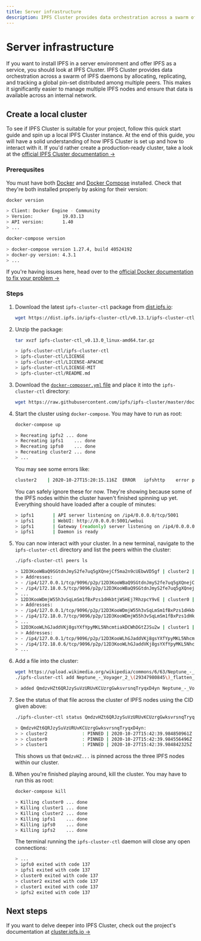 ```yaml
---
title: Server infrastructure
description: IPFS Cluster provides data orchestration across a swarm of IPFS daemons by allocating, replicating, and tracking a global pin-set distributed among multiple peers. Learn how to install it here.
---
```


# Server infrastructure

If you want to install IPFS in a server environment and offer IPFS as a service, you should look at IPFS Cluster. IPFS Cluster provides data orchestration across a swarm of IPFS daemons by allocating, replicating, and tracking a global pin-set distributed among multiple peers. This makes it significantly easier to manage multiple IPFS nodes and ensure that data is available across an internal network.

## Create a local cluster

To see if IPFS Cluster is suitable for your project, follow this quick start guide and spin up a local IPFS Cluster instance. At the end of this guide, you will have a solid understanding of how IPFS Cluster is set up and how to interact with it. If you'd rather create a production-ready cluster, take a look at the [official IPFS Cluster documentation →](https://cluster.ipfs.io/)

### Prerequsites

You must have both [Docker](https://docs.docker.com/install/) and [Docker Compose](https://docs.docker.com/compose/install/) installed. Check that they're both installed properly by asking for their version:

```bash
docker version

> Client: Docker Engine - Community
> Version:           19.03.13
> API version:       1.40
> ...

docker-compose version

> docker-compose version 1.27.4, build 40524192
> docker-py version: 4.3.1
> ...
```

If you're having issues here, head over to the [official Docker documentation to fix your problem →](https://docs.docker.com/)

### Steps

1. Download the latest `ipfs-cluster-ctl` package from [dist.ipfs.io](https://dist.ipfs.io/#ipfs-cluster-ctl):

    ```bash
    wget https://dist.ipfs.io/ipfs-cluster-ctl/v0.13.1/ipfs-cluster-ctl_v0.13.1_linux-amd64.tar.gz
    ```

1. Unzip the package:

   ```bash
   tar xvzf ipfs-cluster-ctl_v0.13.0_linux-amd64.tar.gz

   > ipfs-cluster-ctl/ipfs-cluster-ctl
   > ipfs-cluster-ctl/LICENSE
   > ipfs-cluster-ctl/LICENSE-APACHE
   > ipfs-cluster-ctl/LICENSE-MIT
   > ipfs-cluster-ctl/README.md
   ```

1. Download the [`docker-composer.yml` file](https://raw.githubusercontent.com/ipfs/ipfs-cluster/master/docker-compose.yml) and place it into the `ipfs-cluster-ctl` directory:

   ```bash
   wget https://raw.githubusercontent.com/ipfs/ipfs-cluster/master/docker-compose.yml
   ```

1. Start the cluster using `docker-compose`. You may have to run as root:

   ```bash
   docker-compose up

   > Recreating ipfs2 ... done
   > Recreating ipfs1    ... done
   > Recreating ipfs0    ... done
   > Recreating cluster2 ... done
   > ...
   ```

   You may see some errors like:

   ```bash
   cluster2    | 2020-10-27T15:20:15.116Z  ERROR   ipfshttp    error posting to IPFS:Post "http://172.18.0.2:5001/api/v0/pin/ls?type=recursive": dial tcp 172.18.0.2:5001: connect: connection refused
   ```

   You can safely ignore these for now. They're showing because some of the IPFS nodes within the cluster haven't finished spinning up yet. Everything should have loaded after a couple of minutes:

   ```bash
   > ipfs1       | API server listening on /ip4/0.0.0.0/tcp/5001
   > ipfs1       | WebUI: http://0.0.0.0:5001/webui
   > ipfs1       | Gateway (readonly) server listening on /ip4/0.0.0.0/tcp/8080
   > ipfs1       | Daemon is ready
   ```

1. You can now interact with your cluster. In a new terminal, navigate to the `ipfs-cluster-ctl` directory and list the peers within the cluster:

    ```bash
    ./ipfs-cluster-ctl peers ls

    > 12D3KooWBaQ9SGtdnJmyS2fe7uq5gXQnejCf5ma2n9cUEbwVD5gf | cluster2 | Sees 2 other peers
    > > Addresses:
    > - /ip4/127.0.0.1/tcp/9096/p2p/12D3KooWBaQ9SGtdnJmyS2fe7uq5gXQnejCf5ma2n9cUEbwVD5gf
    > - /ip4/172.18.0.5/tcp/9096/p2p/12D3KooWBaQ9SGtdnJmyS2fe7uq5gXQnejCf5ma2n9cUEbwVD5gf
    > ...
    > 12D3KooWDmjW55h3vSqLmSm1fBxPzs1dHkbtjWSHEj7RhzpcY9vE | cluster0 | Sees 2 other peers
    > > Addresses:
    > - /ip4/127.0.0.1/tcp/9096/p2p/12D3KooWDmjW55h3vSqLmSm1fBxPzs1dHkbtjWSHEj7RhzpcY9vE
    > - /ip4/172.18.0.7/tcp/9096/p2p/12D3KooWDmjW55h3vSqLmSm1fBxPzs1dHkbtjWSHEj7RhzpcY9vE
    > ...
    > 12D3KooWLhGJaddVKj8gsYXfYpyMKL5NhcmtiakDCWhDGtZJSu2w | cluster1 | Sees 2 other peers
    > > Addresses:
    > - /ip4/127.0.0.1/tcp/9096/p2p/12D3KooWLhGJaddVKj8gsYXfYpyMKL5NhcmtiakDCWhDGtZJSu2w
    > - /ip4/172.18.0.6/tcp/9096/p2p/12D3KooWLhGJaddVKj8gsYXfYpyMKL5NhcmtiakDCWhDGtZJSu2w
    > ...
    ```

1. Add a file into the cluster:

   ```bash
   wget https://upload.wikimedia.org/wikipedia/commons/6/63/Neptune_-_Voyager_2_%2829347980845%29_flatten_crop.jpg
   ./ipfs-cluster-ctl add Neptune_-_Voyager_2_\(29347980845\)_flatten_crop.jpg

   > added QmdzvHZt6QRJzySuVzURUvKCUzrgGwksvrsnqTryqxD4yn Neptune_-_Voyager_2_(29347980845)_flatten_crop.jpg
   ```

1. See the status of that file across the cluster of IPFS nodes using the CID given above:

   ```bash
   ./ipfs-cluster-ctl status QmdzvHZt6QRJzySuVzURUvKCUzrgGwksvrsnqTryqxD4yn

   > QmdzvHZt6QRJzySuVzURUvKCUzrgGwksvrsnqTryqxD4yn:
   > > cluster2             : PINNED | 2020-10-27T15:42:39.984850961Z
   > > cluster0             : PINNED | 2020-10-27T15:42:39.984556496Z
   > > cluster1             : PINNED | 2020-10-27T15:42:39.984842325Z
   ```

   This shows us that `QmdzvHZ...` is pinned across the three IPFS nodes within our cluster.

1. When you're finished playing around, kill the cluster. You may have to run this as root:

   ```bash
   docker-compose kill

   > Killing cluster0 ... done
   > Killing cluster1 ... done
   > Killing cluster2 ... done
   > Killing ipfs1    ... done
   > Killing ipfs0    ... done
   > Killing ipfs2    ... done
   ```

   The terminal running the `ipfs-cluster-ctl` daemon will close any open connections:

   ```bash
   > ...
   > ipfs0 exited with code 137
   > ipfs1 exited with code 137
   > cluster0 exited with code 137
   > cluster2 exited with code 137
   > cluster1 exited with code 137
   > ipfs2 exited with code 137
   ```

## Next steps

If you want to delve deeper into IPFS Cluster, check out the project's documentation at [cluster.ipfs.io →](https://cluster.ipfs.io/)
